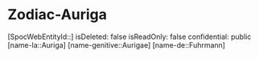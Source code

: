 ﻿---
type: Zodiac
tags:
- astro/Zodiac

---

# Zodiac-Auriga

[SpocWebEntityId::]
isDeleted: false
isReadOnly: false
confidential: public
[name-la::Auriga]
[name-genitive::Aurigae]
[name-de::Fuhrmann]
